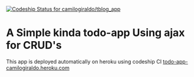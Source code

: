 [ ![Codeship Status for camilogiraldo/tblog_app](https://app.codeship.com/projects/bd310bf0-6d6c-0134-0dfa-2a2617f0d1a1/status?branch=master)](https://app.codeship.com/projects/177520)


# A Simple kinda todo-app Using ajax for CRUD's

This app is deployed automatically on heroku using codeship CI [todo-app-camilogiraldo.heroku.com](https://todo-app-camilogiraldo.heroku.com)